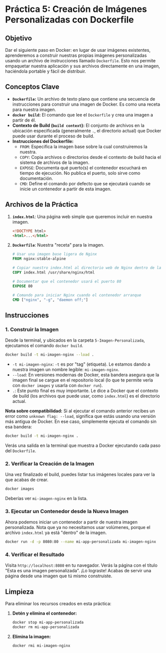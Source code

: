 # Práctica 5: Creación de Imágenes Personalizadas con Dockerfile

## Objetivo
Dar el siguiente paso en Docker: en lugar de usar imágenes existentes, aprenderemos a construir nuestras propias imágenes personalizadas usando un archivo de instrucciones llamado `Dockerfile`. Esto nos permite empaquetar nuestra aplicación y sus archivos directamente en una imagen, haciéndola portable y fácil de distribuir.

## Conceptos Clave
- **`Dockerfile`:** Un archivo de texto plano que contiene una secuencia de instrucciones para construir una imagen de Docker. Es como una receta para nuestra imagen.
- **`docker build`:** El comando que lee el `Dockerfile` y crea una imagen a partir de él.
- **Contexto de Build (`build context`):** El conjunto de archivos en la ubicación especificada (generalmente `.`, el directorio actual) que Docker puede usar durante el proceso de build.
- **Instrucciones del Dockerfile:**
  - `FROM`: Especifica la imagen base sobre la cual construiremos la nuestra.
  - `COPY`: Copia archivos o directorios desde el contexto de build hacia el sistema de archivos de la imagen.
  - `EXPOSE`: Documenta qué puerto(s) el contenedor escuchará en tiempo de ejecución. No publica el puerto, solo sirve como documentación.
  - `CMD`: Define el comando por defecto que se ejecutará cuando se inicie un contenedor a partir de esta imagen.

## Archivos de la Práctica

1.  **`index.html`**: Una página web simple que queremos incluir en nuestra imagen.
    ```html
    <!DOCTYPE html>
    <html>...</html>
    ```
2.  **`Dockerfile`**: Nuestra "receta" para la imagen.
    ```dockerfile
    # Usar una imagen base ligera de Nginx
    FROM nginx:stable-alpine

    # Copiar nuestro index.html al directorio web de Nginx dentro de la imagen
    COPY index.html /usr/share/nginx/html

    # Documentar que el contenedor usará el puerto 80
    EXPOSE 80

    # Comando para iniciar Nginx cuando el contenedor arranque
    CMD ["nginx", "-g", "daemon off;"]
    ```

## Instrucciones

### 1. Construir la Imagen
Desde la terminal, y ubicados en la carpeta `5-Imagen-Personalizada`, ejecutamos el comando `docker build`.

```bash
docker build -t mi-imagen-nginx --load .
```
- `-t mi-imagen-nginx`: `-t` es por "tag" (etiqueta). Le estamos dando a nuestra imagen un nombre legible: `mi-imagen-nginx`.
- `--load`: En versiones modernas de Docker, esta bandera asegura que la imagen final se cargue en el repositorio local (lo que te permite verla con `docker images` y usarla con `docker run`).
- `.`: Este punto final es muy importante. Le dice a Docker que el contexto de build (los archivos que puede usar, como `index.html`) es el directorio actual.

**Nota sobre compatibilidad:** Si al ejecutar el comando anterior recibes un error como `unknown flag: --load`, significa que estás usando una versión más antigua de Docker. En ese caso, simplemente ejecuta el comando sin esa bandera:
```bash
docker build -t mi-imagen-nginx .
```

Verás una salida en la terminal que muestra a Docker ejecutando cada paso del `Dockerfile`.

### 2. Verificar la Creación de la Imagen
Una vez finalizado el build, puedes listar tus imágenes locales para ver la que acabas de crear.
```bash
docker images
```
Deberías ver `mi-imagen-nginx` en la lista.

### 3. Ejecutar un Contenedor desde la Nueva Imagen
Ahora podemos iniciar un contenedor a partir de nuestra imagen personalizada. Nota que ya no necesitamos usar volúmenes, porque el archivo `index.html` ya está "dentro" de la imagen.

```bash
docker run -d -p 8080:80 --name mi-app-personalizada mi-imagen-nginx
```

### 4. Verificar el Resultado
Visita `http://localhost:8080` en tu navegador. Verás la página con el título "Esta es una imagen personalizada". ¡Lo lograste! Acabas de servir una página desde una imagen que tú mismo construiste.

## Limpieza
Para eliminar los recursos creados en esta práctica:

1.  **Detén y elimina el contenedor:**
    ```bash
    docker stop mi-app-personalizada
    docker rm mi-app-personalizada
    ```
2.  **Elimina la imagen:**
    ```bash
    docker rmi mi-imagen-nginx
    ```